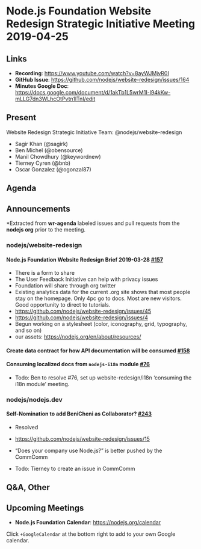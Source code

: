 # Node.js Foundation Website Redesign Strategic Initiative Meeting 2019-04-25

## Links

* **Recording**: https://www.youtube.com/watch?v=8ayWJMjvR0I
* **GitHub Issue**: https://github.com/nodejs/website-redesign/issues/164
* **Minutes Google Doc**: https://docs.google.com/document/d/1akTb1L5wrM1I-l94kKw-mLLG7dn3WLhcOtPvtn1lTnI/edit

## Present

Website Redesign Strategic Initiative Team: @nodejs/website-redesign

* Sagir Khan (@sagirk)
* Ben Michel (@obensource)
* Manil Chowdhury (@keywordnew)
* Tierney Cyren (@bnb)
* Oscar Gonzalez (@ogonzal87)

## Agenda

## Announcements

*Extracted from **wr-agenda** labeled issues and pull requests from the **nodejs org** prior to the meeting.

### nodejs/website-redesign

#### Node.js Foundation Website Redesign Brief 2019-03-28 [#157](https://github.com/nodejs/website-redesign/issues/157)
 * There is a form to share
 * The User Feedback Initiative can help with privacy issues
 * Foundation will share through org twitter
 * Existing analytics data for the current .org site shows that most people stay on the homepage. Only 4pc go to docs. Most are new visitors. Good opportunity to direct to tutorials.
 * https://github.com/nodejs/website-redesign/issues/45
 * https://github.com/nodejs/website-redesign/issues/4
 * Begun working on a stylesheet (color, iconography, grid, typography, and so on)
 * our assets: https://nodejs.org/en/about/resources/

#### Create data contract for how API documentation will be consumed [#158](https://github.com/nodejs/website-redesign/issues/158)

#### Consuming localized docs from `nodejs-i18n` module [#76](https://github.com/nodejs/website-redesign/issues/76)

 * Todo: Ben to resolve #76, set up website-redesign/i18n ‘consuming the i18n module’ meeting.

### nodejs/nodejs.dev

#### Self-Nomination to add BeniCheni as Collaborator? [#243](https://github.com/nodejs/nodejs.dev/issues/243)
 * Resolved

* https://github.com/nodejs/website-redesign/issues/15
 * “Does your company use Node.js?” is better pushed by the CommComm
 * Todo: Tierney to create an issue in CommComm

## Q&A, Other

## Upcoming Meetings

* **Node.js Foundation Calendar**: https://nodejs.org/calendar

Click `+GoogleCalendar` at the bottom right to add to your own Google calendar.
